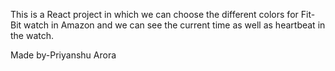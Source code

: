 This is a React project in which we can choose the different colors for Fit-Bit 
watch in Amazon and we can see the current time as well as heartbeat in the watch.

Made by-Priyanshu Arora